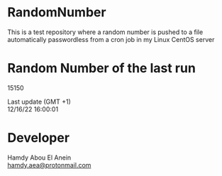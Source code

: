 # RandomNumber    
This is a test repository where a random number is pushed to a file automatically passwordless from a cron job in my Linux CentOS server    
# Random Number of the last run   
15150
      
Last update (GMT +1)    
12/16/22 16:00:01
# Developer    
Hamdy Abou El Anein   
hamdy.aea@protonmail.com
